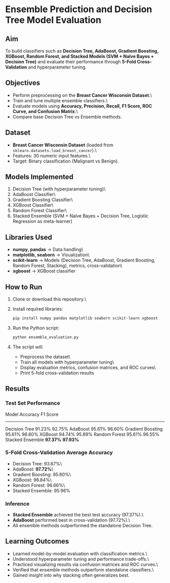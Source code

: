# Ensemble Prediction and Decision Tree Model Evaluation

## Aim

To build classifiers such as **Decision Tree, AdaBoost, Gradient
Boosting, XGBoost, Random Forest, and Stacked Models (SVM + Naïve
Bayes + Decision Tree)** and evaluate their performance through **5-Fold
Cross-Validation** and hyperparameter tuning.

## Objectives

-   Perform preprocessing on the **Breast Cancer Wisconsin Dataset**.\
-   Train and tune multiple ensemble classifiers.\
-   Evaluate models using **Accuracy, Precision, Recall, F1 Score, ROC
    Curve, and Confusion Matrix**.\
-   Compare base Decision Tree vs Ensemble methods.

## Dataset

-   **Breast Cancer Wisconsin Dataset** (loaded from
    `sklearn.datasets.load_breast_cancer`).\
-   Features: 30 numeric input features.\
-   Target: Binary classification (Malignant vs Benign).

## Models Implemented

1.  Decision Tree (with hyperparameter tuning)\
2.  AdaBoost Classifier\
3.  Gradient Boosting Classifier\
4.  XGBoost Classifier\
5.  Random Forest Classifier\
6.  Stacked Ensemble (SVM + Naïve Bayes + Decision Tree, Logistic
    Regression as meta-learner)

## Libraries Used

-   **numpy, pandas** → Data handling\
-   **matplotlib, seaborn** → Visualization\
-   **scikit-learn** → Models (Decision Tree, AdaBoost, Gradient
    Boosting, Random Forest, Stacking), metrics, cross-validation\
-   **xgboost** → XGBoost classifier

## How to Run

1.  Clone or download this repository.\

2.  Install required libraries:

    ``` bash
    pip install numpy pandas matplotlib seaborn scikit-learn xgboost
    ```

3.  Run the Python script:

    ``` bash
    python ensemble_evaluation.py
    ```

4.  The script will:

    -   Preprocess the dataset\
    -   Train all models with hyperparameter tuning\
    -   Display evaluation metrics, confusion matrices, and ROC curves\
    -   Print 5-fold cross-validation results

## Results

### Test Set Performance

  Model               Accuracy     F1 Score
  ------------------- ------------ ------------
  Decision Tree       91.23%       92.75%
  AdaBoost            95.61%       96.60%
  Gradient Boosting   95.61%       96.60%
  XGBoost             94.74%       95.89%
  Random Forest       95.61%       96.55%
  Stacked Ensemble    **97.37%**   **97.93%**

### 5-Fold Cross-Validation Average Accuracy

-   Decision Tree: 93.67%\
-   AdaBoost: **97.72%**\
-   Gradient Boosting: 95.80%\
-   XGBoost: 96.84%\
-   Random Forest: 96.66%\
-   Stacked Ensemble: 95.96%

### Inference

-   **Stacked Ensemble** achieved the best test accuracy (97.37%).\
-   **AdaBoost** performed best in cross-validation (97.72%).\
-   All ensemble methods outperformed the standalone Decision Tree.

## Learning Outcomes

-   Learned model-by-model evaluation with classification metrics.\
-   Understood hyperparameter tuning and performance trade-offs.\
-   Practiced visualizing results via confusion matrices and ROC
    curves.\
-   Verified that ensemble methods outperform standalone classifiers.\
-   Gained insight into why stacking often generalizes best.
